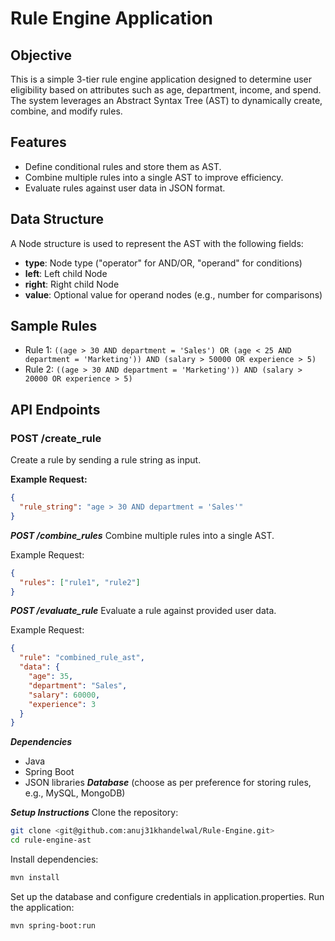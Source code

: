 # Rule Engine Application

## Objective
This is a simple 3-tier rule engine application designed to determine user eligibility based on attributes such as age, department, income, and spend. The system leverages an Abstract Syntax Tree (AST) to dynamically create, combine, and modify rules.

## Features
- Define conditional rules and store them as AST.
- Combine multiple rules into a single AST to improve efficiency.
- Evaluate rules against user data in JSON format.

## Data Structure
A Node structure is used to represent the AST with the following fields:
- **type**: Node type ("operator" for AND/OR, "operand" for conditions)
- **left**: Left child Node
- **right**: Right child Node
- **value**: Optional value for operand nodes (e.g., number for comparisons)

## Sample Rules
- Rule 1: `((age > 30 AND department = 'Sales') OR (age < 25 AND department = 'Marketing')) AND (salary > 50000 OR experience > 5)`
- Rule 2: `((age > 30 AND department = 'Marketing')) AND (salary > 20000 OR experience > 5)`

## API Endpoints
### POST /create_rule
Create a rule by sending a rule string as input.

**Example Request:**
```json
{
  "rule_string": "age > 30 AND department = 'Sales'"
}
```

***POST /combine_rules***
Combine multiple rules into a single AST.

Example Request:

```json
{
  "rules": ["rule1", "rule2"]
}
```

***POST /evaluate_rule***
Evaluate a rule against provided user data.

Example Request:

```json
{
  "rule": "combined_rule_ast",
  "data": {
    "age": 35,
    "department": "Sales",
    "salary": 60000,
    "experience": 3
  }
}
```
***Dependencies***
- Java
- Spring Boot 
- JSON libraries
***Database*** (choose as per preference for storing rules, e.g., MySQL, MongoDB)

***Setup Instructions***
Clone the repository:
```bash
git clone <git@github.com:anuj31khandelwal/Rule-Engine.git>
cd rule-engine-ast
```
Install dependencies:
```bash
mvn install
```
Set up the database and configure credentials in application.properties.
Run the application:
```bash
mvn spring-boot:run
```
